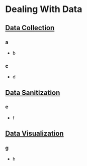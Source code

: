 # Dealing With Data

## [Data Collection](https://github.com/ByteAcademyCo/Phase1-Python/blob/master/Week%204/Dealing%20With%20Data/Slides/Data-Collection.md)
### a
* b
### c
* d

## [Data Sanitization](https://github.com/ByteAcademyCo/Phase1-Python/blob/master/Week%204/Dealing%20With%20Data/Slides/Data-Sanitization.md)
### e
* f

## [Data Visualization](https://github.com/ByteAcademyCo/Phase1-Python/blob/master/Week%204/Dealing%20With%20Data/Slides/Data-Visualization.md)
### g
* h
